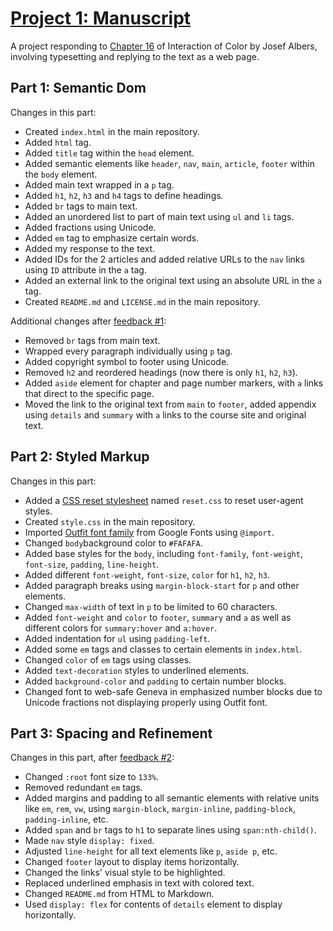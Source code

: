 # [Project 1: Manuscript](https://user012100.github.io/manuscript/)

A project responding to [Chapter 16](https://archive.org/details/interaction-of-color-50th-anniversary-edition/page/38/mode/2up) of Interaction of Color by Josef Albers, involving typesetting and replying to the text as a web page.

## Part 1: Semantic Dom

Changes in this part:

*   Created `index.html` in the main repository.
*   Added `html` tag.
*   Added `title` tag within the `head` element.
*   Added semantic elements like `header`, `nav`, `main`, `article`, `footer` within the `body` element.
*   Added main text wrapped in a `p` tag.
*   Added `h1`, `h2`, `h3` and `h4` tags to define headings.
*   Added `br` tags to main text.
*   Added an unordered list to part of main text using `ul` and `li` tags.
*   Added fractions using Unicode.
*   Added `em` tag to emphasize certain words.
*   Added my response to the text.
*   Added IDs for the 2 articles and added relative URLs to the `nav` links using `ID` attribute in the `a` tag.
*   Added an external link to the original text using an absolute URL in the `a` tag.
*   Created `README.md` and `LICENSE.md` in the main repository.

Additional changes after [feedback #1](https://github.com/user012100/manuscript/issues/1):

*   Removed `br` tags from main text.
*   Wrapped every paragraph individually using `p` tag.
*   Added copyright symbol to footer using Unicode.
*   Removed `h2` and reordered headings (now there is only `h1`, `h2`, `h3`).
*   Added `aside` element for chapter and page number markers, with `a` links that direct to the specific page.
*   Moved the link to the original text from `main` to `footer`, added appendix using `details` and `summary` with `a` links to the course site and original text.

## Part 2: Styled Markup

Changes in this part:

*   Added a [CSS reset stylesheet](https://github.com/elad2412/the-new-css-reset) named `reset.css` to reset user-agent styles.
*   Created `style.css` in the main repository.
*   Imported [Outfit font family](https://fonts.google.com/specimen/Outfit) from Google Fonts using `@import`.
*   Changed `body`background color to `#FAFAFA`.
*   Added base styles for the `body`, including `font-family`, `font-weight`, `font-size`, `padding`, `line-height`.
*   Added different `font-weight`, `font-size`, `color` for `h1`, `h2`, `h3`.
*   Added paragraph breaks using `margin-block-start` for `p` and other elements.
*   Changed `max-width` of text in `p` to be limited to 60 characters.
*   Added `font-weight` and `color` to `footer`, `summary` and `a` as well as different colors for `summary:hover` and `a:hover`.
*   Added indentation for `ul` using `padding-left`.
*   Added some `em` tags and classes to certain elements in `index.html`.
*   Changed `color` of `em` tags using classes.
*   Added `text-decoration` styles to underlined elements.
*   Added `background-color` and `padding` to certain number blocks.
*   Changed font to web-safe Geneva in emphasized number blocks due to Unicode fractions not displaying properly using Outfit font.

## Part 3: Spacing and Refinement

Changes in this part, after [feedback #2](https://github.com/user012100/manuscript/issues/2):

*   Changed `:root` font size to `133%`.
*   Removed redundant `em` tags.
*   Added margins and padding to all semantic elements with relative units like `em`, `rem`, `vw`, using `margin-block`, `margin-inline`, `padding-block`, `padding-inline`, etc.
*   Added `span` and `br` tags to `h1` to separate lines using `span:nth-child()`.
*   Made `nav` style `display: fixed`.
*   Adjusted `line-height` for all text elements like `p`, `aside p`, etc.
*   Changed `footer` layout to display items horizontally.
*   Changed the links' visual style to be highlighted.
*   Replaced underlined emphasis in text with colored text.
*   Changed `README.md` from HTML to Markdown.
*   Used `display: flex` for contents of `details` element to display horizontally.
